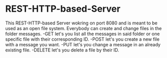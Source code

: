 # REST-HTTP-based-Server
This REST-HTTP-based Server wokring on port 8080 and is meant to be used as an open file system. Everybody can create and change files in the folder messages. 
-GET let's you list all the messages in said folder or one specific file with their corresponding ID. 
-POST let's you create a new file with a message you want. 
-PUT let's you change a message in an already existing file. 
-DELETE let's you delete a file by their ID. 
